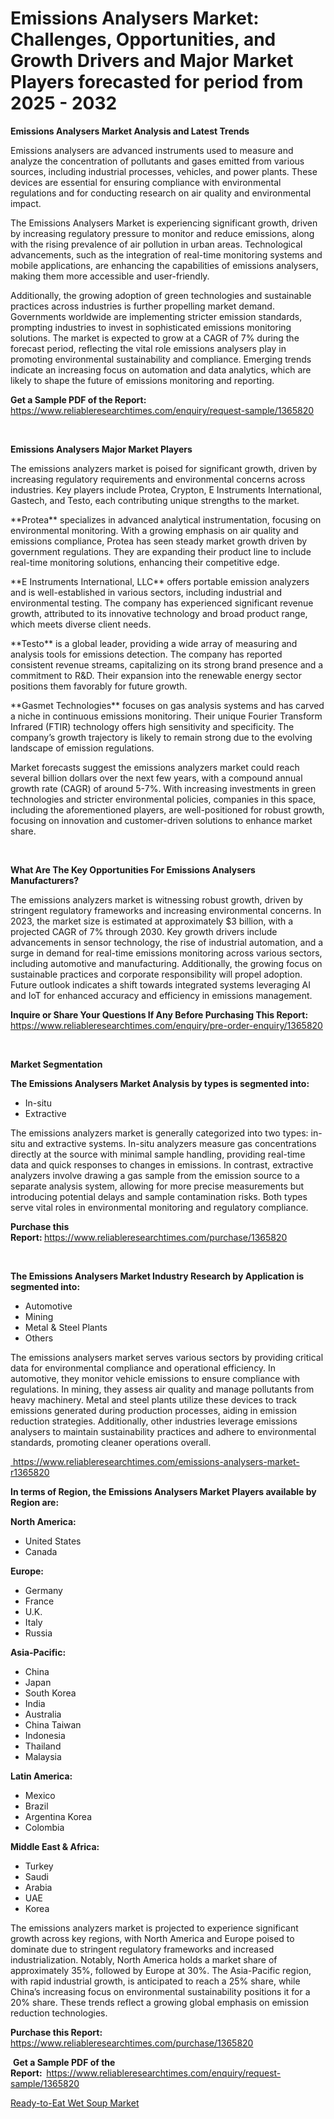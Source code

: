 <p><h1>Emissions Analysers Market: Challenges, Opportunities, and Growth Drivers and Major Market Players forecasted for period from 2025 - 2032</h1></p><p><strong>Emissions Analysers Market Analysis and Latest Trends</strong></p>
<p><p>Emissions analysers are advanced instruments used to measure and analyze the concentration of pollutants and gases emitted from various sources, including industrial processes, vehicles, and power plants. These devices are essential for ensuring compliance with environmental regulations and for conducting research on air quality and environmental impact.</p><p>The Emissions Analysers Market is experiencing significant growth, driven by increasing regulatory pressure to monitor and reduce emissions, along with the rising prevalence of air pollution in urban areas. Technological advancements, such as the integration of real-time monitoring systems and mobile applications, are enhancing the capabilities of emissions analysers, making them more accessible and user-friendly.</p><p>Additionally, the growing adoption of green technologies and sustainable practices across industries is further propelling market demand. Governments worldwide are implementing stricter emission standards, prompting industries to invest in sophisticated emissions monitoring solutions. The market is expected to grow at a CAGR of 7% during the forecast period, reflecting the vital role emissions analysers play in promoting environmental sustainability and compliance. Emerging trends indicate an increasing focus on automation and data analytics, which are likely to shape the future of emissions monitoring and reporting.</p></p>
<p><strong>Get a Sample PDF of the Report:&nbsp;</strong> <a href="https://www.reliableresearchtimes.com/enquiry/request-sample/1365820?utm_campaign=3523&utm_medium=2&utm_source=Github&utm_content=ia&utm_term=22032025&utm_id=emissions-analysers">https://www.reliableresearchtimes.com/enquiry/request-sample/1365820</a></p>
<p>&nbsp;</p>
<p><strong>Emissions Analysers Major Market Players</strong></p>
<p><p>The emissions analyzers market is poised for significant growth, driven by increasing regulatory requirements and environmental concerns across industries. Key players include Protea, Crypton, E Instruments International, Gastech, and Testo, each contributing unique strengths to the market.</p><p>**Protea** specializes in advanced analytical instrumentation, focusing on environmental monitoring. With a growing emphasis on air quality and emissions compliance, Protea has seen steady market growth driven by government regulations. They are expanding their product line to include real-time monitoring solutions, enhancing their competitive edge.</p><p>**E Instruments International, LLC** offers portable emission analyzers and is well-established in various sectors, including industrial and environmental testing. The company has experienced significant revenue growth, attributed to its innovative technology and broad product range, which meets diverse client needs.</p><p>**Testo** is a global leader, providing a wide array of measuring and analysis tools for emissions detection. The company has reported consistent revenue streams, capitalizing on its strong brand presence and a commitment to R&D. Their expansion into the renewable energy sector positions them favorably for future growth.</p><p>**Gasmet Technologies** focuses on gas analysis systems and has carved a niche in continuous emissions monitoring. Their unique Fourier Transform Infrared (FTIR) technology offers high sensitivity and specificity. The company’s growth trajectory is likely to remain strong due to the evolving landscape of emission regulations.</p><p>Market forecasts suggest the emissions analyzers market could reach several billion dollars over the next few years, with a compound annual growth rate (CAGR) of around 5-7%. With increasing investments in green technologies and stricter environmental policies, companies in this space, including the aforementioned players, are well-positioned for robust growth, focusing on innovation and customer-driven solutions to enhance market share.</p></p>
<p>&nbsp;</p>
<p><strong>What Are The Key Opportunities For Emissions Analysers Manufacturers?</strong></p>
<p><p>The emissions analyzers market is witnessing robust growth, driven by stringent regulatory frameworks and increasing environmental concerns. In 2023, the market size is estimated at approximately $3 billion, with a projected CAGR of 7% through 2030. Key growth drivers include advancements in sensor technology, the rise of industrial automation, and a surge in demand for real-time emissions monitoring across various sectors, including automotive and manufacturing. Additionally, the growing focus on sustainable practices and corporate responsibility will propel adoption. Future outlook indicates a shift towards integrated systems leveraging AI and IoT for enhanced accuracy and efficiency in emissions management.</p></p>
<p><strong>Inquire or Share Your Questions If Any Before Purchasing This Report:</strong> <a href="https://www.reliableresearchtimes.com/enquiry/pre-order-enquiry/1365820?utm_campaign=3523&utm_medium=2&utm_source=Github&utm_content=ia&utm_term=22032025&utm_id=emissions-analysers">https://www.reliableresearchtimes.com/enquiry/pre-order-enquiry/1365820</a></p>
<p>&nbsp;</p>
<p><strong>Market Segmentation</strong></p>
<p><strong>The Emissions Analysers Market Analysis by types is segmented into:</strong></p>
<p><ul><li>In-situ</li><li>Extractive</li></ul></p>
<p><p>The emissions analyzers market is generally categorized into two types: in-situ and extractive systems. In-situ analyzers measure gas concentrations directly at the source with minimal sample handling, providing real-time data and quick responses to changes in emissions. In contrast, extractive analyzers involve drawing a gas sample from the emission source to a separate analysis system, allowing for more precise measurements but introducing potential delays and sample contamination risks. Both types serve vital roles in environmental monitoring and regulatory compliance.</p></p>
<p><strong>Purchase this Report:&nbsp;</strong><a href="https://www.reliableresearchtimes.com/purchase/1365820?utm_campaign=3523&utm_medium=2&utm_source=Github&utm_content=ia&utm_term=22032025&utm_id=emissions-analysers">https://www.reliableresearchtimes.com/purchase/1365820</a></p>
<p>&nbsp;</p>
<p><strong>The Emissions Analysers Market Industry Research by Application is segmented into:</strong></p>
<p><ul><li>Automotive</li><li>Mining</li><li>Metal & Steel Plants</li><li>Others</li></ul></p>
<p><p>The emissions analysers market serves various sectors by providing critical data for environmental compliance and operational efficiency. In automotive, they monitor vehicle emissions to ensure compliance with regulations. In mining, they assess air quality and manage pollutants from heavy machinery. Metal and steel plants utilize these devices to track emissions generated during production processes, aiding in emission reduction strategies. Additionally, other industries leverage emissions analysers to maintain sustainability practices and adhere to environmental standards, promoting cleaner operations overall.</p></p>
<p><a href="https://www.reliableresearchtimes.com/emissions-analysers-market-r1365820?utm_campaign=3523&utm_medium=2&utm_source=Github&utm_content=ia&utm_term=22032025&utm_id=emissions-analysers">&nbsp;https://www.reliableresearchtimes.com/emissions-analysers-market-r1365820</a></p>
<p><strong>In terms of Region, the Emissions Analysers Market Players available by Region are:</strong></p>
<p>
    <p> <strong> North America: </strong>
        <ul>
            <li>United States</li>
            <li>Canada</li>
        </ul>
        </p> 
    <p> <strong> Europe: </strong>
        <ul>
            <li>Germany</li>
            <li>France</li>
            <li>U.K.</li>
            <li>Italy</li>
            <li>Russia</li>
        </ul>
        </p> 
    <p> <strong> Asia-Pacific: </strong>
        <ul>
            <li>China</li>
            <li>Japan</li>
            <li>South Korea</li>
            <li>India</li>
            <li>Australia</li>
            <li>China Taiwan</li>
            <li>Indonesia</li>
            <li>Thailand</li>
            <li>Malaysia</li>
        </ul>
        </p> 
    <p> <strong> Latin America: </strong>
        <ul>
            <li>Mexico</li>
            <li>Brazil</li>
            <li>Argentina Korea</li>
            <li>Colombia</li>
        </ul>
        </p> 
    <p> <strong> Middle East & Africa: </strong>
        <ul>
            <li>Turkey</li>
            <li>Saudi</li>
            <li>Arabia</li>
            <li>UAE</li>
            <li>Korea</li>
        </ul>
    </p>
    </p>
<p><p>The emissions analyzers market is projected to experience significant growth across key regions, with North America and Europe poised to dominate due to stringent regulatory frameworks and increased industrialization. Notably, North America holds a market share of approximately 35%, followed by Europe at 30%. The Asia-Pacific region, with rapid industrial growth, is anticipated to reach a 25% share, while China’s increasing focus on environmental sustainability positions it for a 20% share. These trends reflect a growing global emphasis on emission reduction technologies.</p></p>
<p><strong>Purchase this Report: </strong><a href="https://www.reliableresearchtimes.com/purchase/1365820?utm_campaign=3523&utm_medium=2&utm_source=Github&utm_content=ia&utm_term=22032025&utm_id=emissions-analysers">https://www.reliableresearchtimes.com/purchase/1365820</a></p>
<p>&nbsp;<strong>Get a Sample PDF of the Report:&nbsp;&nbsp;</strong><a href="https://www.reliableresearchtimes.com/enquiry/request-sample/1365820?utm_campaign=3523&utm_medium=2&utm_source=Github&utm_content=ia&utm_term=22032025&utm_id=emissions-analysers">https://www.reliableresearchtimes.com/enquiry/request-sample/1365820</a></p>
<p><strong></strong></p>
<p><p><a href="https://github.com/donsonjupa/Market-Research-Report-List-1/blob/main/ready-to-eat-wet-soup-market.md?utm_campaign=3523&utm_medium=2&utm_source=Github&utm_content=ia&utm_term=22032025&utm_id=emissions-analysers">Ready-to-Eat Wet Soup Market</a></p></p>